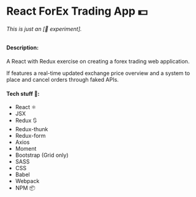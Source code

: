 # React ForEx Trading App 💵

###### This is just an \[🔬 experiment\].

#### Description:
 A React with Redux exercise on creating a forex trading web application. 

If features a real-time updated exchange price overview and a system to place and cancel orders through faked APIs.

#### Tech stuff 👾:
- React ⚛️
- JSX
- Redux 🔃
- Redux-thunk
- Redux-form
- Axios
- Moment
- Bootstrap (Grid only)
- SASS
- CSS
- Babel
- Webpack
- NPM 📦
